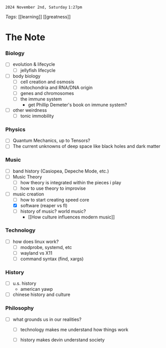 `2024 November 2nd, Saturday`
`1:27pm`

*Tags*:  [[learning]] [[greatness]]

# The Note
### Biology
- [ ] evolution & lifecycle
	- [ ] jellyfish lifecycle
- [ ] body biology
	- [ ] cell creation and osmosis
	- [ ] mitochondria and RNA/DNA origin
	- [ ] genes and chromosomes
	- [ ] the immune system
		- get Phillip Demeter's book on immune system?
- [ ] other weirdness
	- [ ] tonic immobility
### Physics
- [ ] Quantum Mechanics, up to Tensors?
- [ ] The current unknowns of deep space like black holes and dark matter
### Music
- [ ] band history (Casiopea, Depeche Mode, etc.)
- [ ] Music Theory
	- [ ] how theory is integrated within the pieces i play
	- [ ] how to use theory to improvise
- [ ] music creation
	- [ ] how to start creating speed core
	- [x] software (reaper vs fl)
	- [ ] history of music? world music?
		- [[How culture influences modern music]]
### Technology
- [ ] how does linux work? 
	- [ ] modprobe, systemd, etc
	- [ ] wayland vs X11
	- [ ] command syntax (find, xargs)
### History
- [ ] u.s. history
	- american yawp
- [ ] chinese history and culture
### Philosophy
- [ ] what grounds us in our realities?
	- [ ] technology makes me understand how things work
	- [ ] history makes devin understand society 
	
